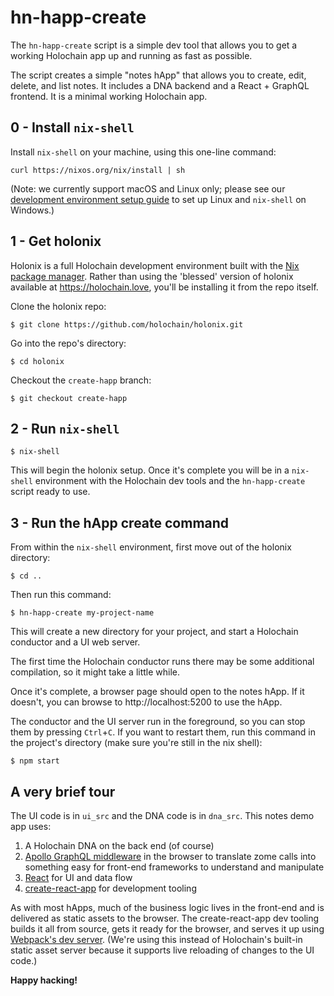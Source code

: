 # hn-happ-create

The `hn-happ-create` script is a simple dev tool that allows you to get a working Holochain app up and running as fast as possible.

The script creates a simple "notes hApp" that allows you to create, edit, delete, and list notes. It includes a DNA backend and a React + GraphQL frontend. It is a minimal working Holochain app.

## 0 - Install `nix-shell`

Install `nix-shell` on your machine, using this one-line command:

```
curl https://nixos.org/nix/install | sh
```

(Note: we currently support macOS and Linux only; please see our [development environment setup guide](https://developer.holochain.org/docs/install/) to set up Linux and `nix-shell` on Windows.)

## 1 - Get holonix

Holonix is a full Holochain development environment built with the [Nix package manager](https://nixos.org/nix/).
Rather than using the 'blessed' version of holonix available at https://holochain.love, you'll be installing it from the repo itself.

Clone the holonix repo:

```
$ git clone https://github.com/holochain/holonix.git
```

Go into the repo's directory:

```
$ cd holonix
```

Checkout the `create-happ` branch:

```
$ git checkout create-happ
```

## 2 - Run `nix-shell`

```
$ nix-shell
```

This will begin the holonix setup. Once it's complete you will be in a `nix-shell` environment with the Holochain dev tools and the `hn-happ-create` script ready to use.

## 3 - Run the hApp create command

From within the `nix-shell` environment, first move out of the holonix directory:

```
$ cd ..
```

Then run this command:

```
$ hn-happ-create my-project-name
```

This will create a new directory for your project, and start a Holochain conductor and a UI web server.

The first time the Holochain conductor runs there may be some additional compilation, so it might take a little while.

Once it's complete, a browser page should open to the notes hApp. If it doesn't, you can browse to http://localhost:5200 to use the hApp.

The conductor and the UI server run in the foreground, so you can stop them by pressing `Ctrl`+`C`. If you want to restart them, run this command in the project's directory (make sure you're still in the nix shell):

`$ npm start`

## A very brief tour

The UI code is in `ui_src` and the DNA code is in `dna_src`. This notes demo app uses:

1. A Holochain DNA on the back end (of course)
2. [Apollo GraphQL middleware](https://www.apollographql.com/) in the browser to translate zome calls into something easy for front-end frameworks to understand and manipulate
3. [React](https://reactjs.org) for UI and data flow
4. [create-react-app](https://create-react-app.dev/) for development tooling

As with most hApps, much of the business logic lives in the front-end and is delivered as static assets to the browser. The create-react-app dev tooling builds it all from source, gets it ready for the browser, and serves it up using [Webpack's dev server](https://webpack.js.org/configuration/dev-server/). (We're using this instead of Holochain's built-in static asset server because it supports live reloading of changes to the UI code.)

**Happy hacking!**